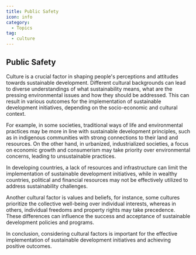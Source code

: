 ```yaml
---
title: Public Safety
icon: info
category:
  - Topics
tag:
  - culture
---
```


## Public Safety

Culture is a crucial factor in shaping people's perceptions and attitudes towards sustainable development. Different cultural backgrounds can lead to diverse understandings of what sustainability means, what are the pressing environmental issues and how they should be addressed. This can result in various outcomes for the implementation of sustainable development initiatives, depending on the socio-economic and cultural context.

For example, in some societies, traditional ways of life and environmental practices may be more in line with sustainable development principles, such as in indigenous communities with strong connections to their land and resources. On the other hand, in urbanized, industrialized societies, a focus on economic growth and consumerism may take priority over environmental concerns, leading to unsustainable practices.

In developing countries, a lack of resources and infrastructure can limit the implementation of sustainable development initiatives, while in wealthy countries, political and financial resources may not be effectively utilized to address sustainability challenges.

Another cultural factor is values and beliefs, for instance, some cultures prioritize the collective well-being over individual interests, whereas in others, individual freedoms and property rights may take precedence. These differences can influence the success and acceptance of sustainable development policies and programs.

In conclusion, considering cultural factors is important for the effective implementation of sustainable development initiatives and achieving positive outcomes.